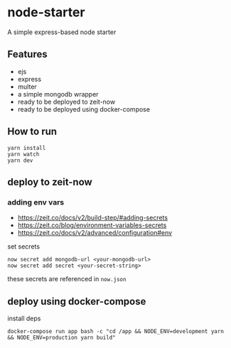 # node-starter

A simple express-based node starter

## Features

- ejs
- express
- multer
- a simple mongodb wrapper
- ready to be deployed to zeit-now
- ready to be deployed using docker-compose

## How to run

```
yarn install
yarn watch
yarn dev
```

## deploy to zeit-now

### adding env vars

- <https://zeit.co/docs/v2/build-step/#adding-secrets>
- <https://zeit.co/blog/environment-variables-secrets>
- <https://zeit.co/docs/v2/advanced/configuration#env>

set secrets

```
now secret add mongodb-url <your-mongodb-url>
now secret add secret <your-secret-string>
```

these secrets are referenced in `now.json`

## deploy using docker-compose

install deps

```
docker-compose run app bash -c "cd /app && NODE_ENV=development yarn && NODE_ENV=production yarn build"
```
